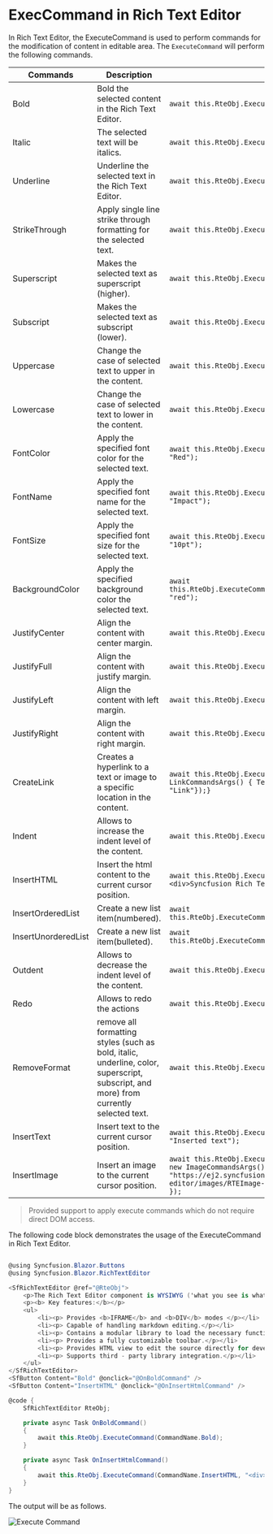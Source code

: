 # ExecCommand in Rich Text Editor

In Rich Text Editor, the ExecuteCommand is used to perform commands for the modification of content in editable area.
The `ExecuteCommand` will perform the following commands.

| Commands | Description | Code snippets |
|----------------|---------| -----------|
| Bold | Bold the selected content in the Rich Text Editor. |`await this.RteObj.ExecuteCommand(CommandName.Bold);`|
| Italic | The selected text will be italics. |`await this.RteObj.ExecuteCommand(CommandName.Italic);`|
| Underline | Underline the selected text in the Rich Text Editor. |`await this.RteObj.ExecuteCommand(CommandName.Underline);`|
| StrikeThrough | Apply single line strike through formatting for the selected text. |`await this.RteObj.ExecuteCommand(CommandName.StrikeThrough);`|
| Superscript | Makes the selected text as superscript (higher). |`await this.RteObj.ExecuteCommand(CommandName.Superscript);`|
| Subscript | Makes the selected text as subscript (lower). |`await this.RteObj.ExecuteCommand(CommandName.Subscript);`|
| Uppercase | Change the case of selected text to upper  in the content. |`await this.RteObj.ExecuteCommand(CommandName.Uppercase);`|
| Lowercase | Change the case of selected text to lower in the content. |`await this.RteObj.ExecuteCommand(CommandName.Lowercase);`|
| FontColor | Apply the specified font color for the selected text. |`await this.RteObj.ExecuteCommand(CommandName.FontColor, "Red");`|
| FontName | Apply the specified font name for the selected text. |`await this.RteObj.ExecuteCommand(CommandName.FontName, "Impact");`|
| FontSize | Apply the specified font size for the selected text. |`await this.RteObj.ExecuteCommand(CommandName.FontSize, "10pt");`|
| BackgroundColor | Apply the specified background color the selected text. | `await this.RteObj.ExecuteCommand(CommandName.BackgroundColor, "red");`|
| JustifyCenter | Align the content with center margin. | `await this.RteObj.ExecuteCommand(CommandName.JustifyCenter);`|
| JustifyFull | Align the content with justify margin. |`await this.RteObj.ExecuteCommand(CommandName.JustifyFull);`|
| JustifyLeft | Align the content with left margin. | `await this.RteObj.ExecuteCommand(CommandName.JustifyLeft);`|
| JustifyRight | Align the content with right margin. | `await this.RteObj.ExecuteCommand(CommandName.JustifyRight);`|
| CreateLink | Creates a hyperlink to a text or image to a specific location in the content. |`await this.RteObj.ExecuteCommand(CommandName.CreateLink, new LinkCommandsArgs() { Text = "Links", Url= "http://", Title = "Link"});}` |
| Indent | Allows to increase the indent level of the content. | `await this.RteObj.ExecuteCommand(CommandName.Indent);`|
| InsertHTML | Insert the html content to the current cursor position. |`await this.RteObj.ExecuteCommand(CommandName.InsertHTML,"<div>Syncfusion Rich Text Editor`|
| InsertOrderedList | Create a new list item(numbered). | `await this.RteObj.ExecuteCommand(CommandName.InsertOrderedList);`|
| InsertUnorderedList | Create a new list item(bulleted). |`await this.RteObj.ExecuteCommand(CommandName.InsertUnorderedList);`|
| Outdent | Allows to decrease the indent level of the content. | `await this.RteObj.ExecuteCommand(CommandName.Outdent);`|
| Redo | Allows to redo the actions | `await this.RteObj.ExecuteCommand(CommandName.Redo);`|
| RemoveFormat | remove all formatting styles (such as bold, italic, underline, color, superscript, subscript, and more) from currently selected text. |`await this.RteObj.ExecuteCommand(CommandName.RemoveFormat);`|
| InsertText | Insert text to the current cursor position. | `await this.RteObj.ExecuteCommand(CommandName.InsertText, "Inserted text");`|
| InsertImage | Insert an image to the current cursor position. | `await this.RteObj.ExecuteCommand(CommandName.InsertImage, new ImageCommandsArgs() { Url = "https://ej2.syncfusion.com/javascript/demos/src/rich-text-editor/images/RTEImage-Feather.png", CssClass = "rte-img" });`|

> Provided support to apply execute commands which do not require direct DOM access.

The following code block demonstrates the usage of the ExecuteCommand in Rich Text Editor.

```csharp

@using Syncfusion.Blazor.Buttons
@using Syncfusion.Blazor.RichTextEditor

<SfRichTextEditor @ref="@RteObj">
    <p>The Rich Text Editor component is WYSIWYG ('what you see is what you get') editor that provides the best user experience to create and update the content. Users can format their content using standard toolbar commands.</p>
    <p><b> Key features:</b></p>
    <ul>
        <li><p> Provides <b>IFRAME</b> and <b>DIV</b> modes </p></li>
        <li><p> Capable of handling markdown editing.</p></li>
        <li><p> Contains a modular library to load the necessary functionality on demand.</p></li>
        <li><p> Provides a fully customizable toolbar.</p></li>
        <li><p> Provides HTML view to edit the source directly for developers.</p></li>
        <li><p> Supports third - party library integration.</p></li>
    </ul>
</SfRichTextEditor>
<SfButton Content="Bold" @onclick="@OnBoldCommand" />
<SfButton Content="InsertHTML" @onclick="@OnInsertHtmlCommand" />

@code {
    SfRichTextEditor RteObj;

    private async Task OnBoldCommand()
    {
        await this.RteObj.ExecuteCommand(CommandName.Bold);
    }

    private async Task OnInsertHtmlCommand()
    {
        await this.RteObj.ExecuteCommand(CommandName.InsertHTML, "<div>Syncfusion Rich Text Editor component</div>");
    }
}

```

The output will be as follows.

![Execute Command](./images/exec-command.png)
